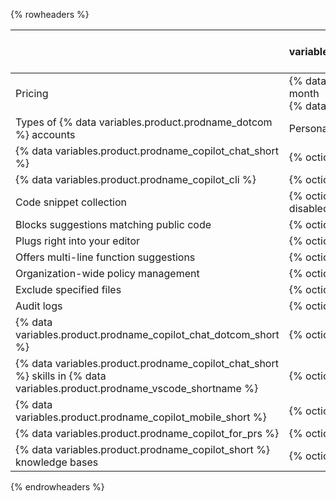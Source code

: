 {% rowheaders %}

| | {% data variables.product.prodname_copilot_individuals_short %} | {% data variables.product.prodname_copilot_business_short %} |{% data variables.product.prodname_copilot_enterprise_short %}
|--- | --- | --- | --- |
| Pricing | {% data variables.copilot.cfi_price_per_month %} per month<br>{% data variables.copilot.cfi_price_per_year %} per year | {% data variables.copilot.cfb_price_per_month %} per user per month |{% data variables.copilot.ce_price_per_month %} per user per month |
| Types of {% data variables.product.prodname_dotcom %} accounts | Personal accounts        | Organization or enterprise accounts |Enterprise accounts on {% data variables.product.prodname_ghe_cloud %} |
|{% data variables.product.prodname_copilot_chat_short %}|{% octicon "check" aria-label="Included" %}|{% octicon "check" aria-label="Included" %}|{% octicon "check" aria-label="Included" %}|
|{% data variables.product.prodname_copilot_cli %}|{% octicon "check" aria-label="Included" %}|{% octicon "check" aria-label="Included" %}|{% octicon "check" aria-label="Included" %}|
| Code snippet collection | {% octicon "check" aria-label="Included" %} (Unless disabled) | {% octicon "x" aria-label="Not included" %} |{% octicon "x" aria-label="Not included" %} |
| Blocks suggestions matching public code     | {% octicon "check" aria-label="Included" %} | {% octicon "check" aria-label="Included" %} |{% octicon "check" aria-label="Included" %} |
| Plugs right into your editor                | {% octicon "check" aria-label="Included" %} | {% octicon "check" aria-label="Included" %} |{% octicon "check" aria-label="Included" %} |
| Offers multi-line function suggestions      | {% octicon "check" aria-label="Included" %} | {% octicon "check" aria-label="Included" %} |{% octicon "check" aria-label="Included" %} |
| Organization-wide policy management         | {% octicon "x" aria-label="Not included" %} | {% octicon "check" aria-label="Included" %} |{% octicon "check" aria-label="Included" %} |
| Exclude specified files                     | {% octicon "x" aria-label="Not included" %} | {% octicon "check" aria-label="Included" %} |{% octicon "check" aria-label="Included" %} |
| Audit logs                                  | {% octicon "x" aria-label="Not included" %} |{% octicon "check" aria-label="Included" %}  |{% octicon "check" aria-label="Included" %} |
|{% data variables.product.prodname_copilot_chat_dotcom_short %}|{% octicon "x" aria-label="Not included" %}| {% octicon "x" aria-label="Not included" %} | {% octicon "check" aria-label="Included" %} |
|{% data variables.product.prodname_copilot_chat_short %} skills in {% data variables.product.prodname_vscode_shortname %} |{% octicon "x" aria-label="Not included" %}| {% octicon "x" aria-label="Not included" %} | {% octicon "check" aria-label="Included" %} |
|{% data variables.product.prodname_copilot_mobile_short %}|{% octicon "check" aria-label="Included" %}| {% octicon "check" aria-label="Included" %} | {% octicon "check" aria-label="Included" %} |
|{% data variables.product.prodname_copilot_for_prs %}|{% octicon "x" aria-label="Not included" %}| {% octicon "x" aria-label="Not included" %} | {% octicon "check" aria-label="Included" %} |
|{% data variables.product.prodname_copilot_short %} knowledge bases |{% octicon "x" aria-label="Not included" %}| {% octicon "x" aria-label="Not included" %} | {% octicon "check" aria-label="Included" %} |

{% endrowheaders %}
